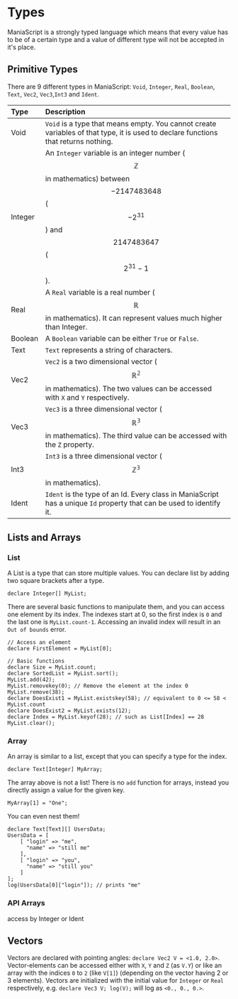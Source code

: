 # Types
ManiaScript is a strongly typed language which means that every value has to be of a certain type and a value of different type will not be accepted in it's place.

## Primitive Types

There are 9 different types in ManiaScript: `Void`, `Integer`, `Real`, `Boolean`, `Text`, `Vec2`, `Vec3`,`Int3` and `Ident`.

| Type | Description |
| :--- | :--- |
| Void | `Void` is a type that means empty. You cannot create variables of that type, it is used to declare functions that returns nothing. |
| Integer | An `Integer` variable is an integer number \($$\mathbb{Z}$$ in mathematics\) between $$-2147483648$$ \($$-2^{31}$$\) and $$2147483647$$\($$2^{31}-1$$\). |
| Real | A `Real` variable is a real number \($$\mathbb{R}$$ in mathematics\). It can represent values much higher than Integer. |
| Boolean | A `Boolean` variable can be either `True` or `False`. |
| Text | `Text` represents a string of characters. |
| Vec2 | `Vec2` is a two dimensional vector \($$\mathbb{R^2}$$ in mathematics\). The two values can be accessed with `X` and `Y` respectively. |
| Vec3 | `Vec3` is a three dimensional vector \($$\mathbb{R^3}$$ in mathematics\). The third value can be accessed with the `Z` property. |
| Int3 | `Int3` is a three dimensional vector \($$\mathbb{Z^3}$$ in mathematics\). |
| Ident | `Ident` is the type of an Id. Every class in ManiaScript has a unique `Id` property that can be used to identify it. |

## Lists and Arrays

### List

A List is a type that can store multiple values. You can declare list by adding two square brackets after a type.

```maniascript
declare Integer[] MyList;
```

There are several basic functions to manipulate them, and you can access one element by its index. The indexes start at 0, so the first index is `0` and the last one is `MyList.count-1`. Accessing an invalid index will result in an `Out of bounds` error.

```maniascript
// Access an element
declare FirstElement = MyList[0];

// Basic functions
declare Size = MyList.count;
declare SortedList = MyList.sort();
MyList.add(42);
MyList.removekey(0); // Remove the element at the index 0
MyList.remove(38);
declare DoesExist1 = MyList.existskey(58); // equivalent to 0 <= 58 < MyList.count
declare DoesExist2 = MyList.exists(12);
declare Index = MyList.keyof(28); // such as List[Index] == 28
MyList.clear();
```

### Array

An array is similar to a list, except that you can specify a type for the index.

```maniascript
declare Text[Integer] MyArray;
```

The array above is not a list! There is no `add` function for arrays, instead you directly assign a value for the given key.

```maniascript
MyArray[1] = "One";
```

You can even nest them!

```maniascript
declare Text[Text][] UsersData;
UsersData = [
    [ "login" => "me",
      "name" => "still me"
    ],
    [ "login" => "you",
      "name" => "still you"
    ]
];
log(UsersData[0]["login"]); // prints "me"
```

### API Arrays

access by Integer or Ident

## Vectors
Vectors are declared with pointing angles: `declare Vec2 V = <1.0, 2.0>`.
Vector-elements can be accessed either with `X`, `Y` and `Z` (as `V.Y`) or like an array with the indices `0` to `2` (like `V[1]`) (depending on the vector having 2 or 3 elements). Vectors are initialized with the initial value for `Integer` or `Real` respectively, e.g. `declare Vec3 V; log(V);` will log as `<0., 0., 0.>`.
